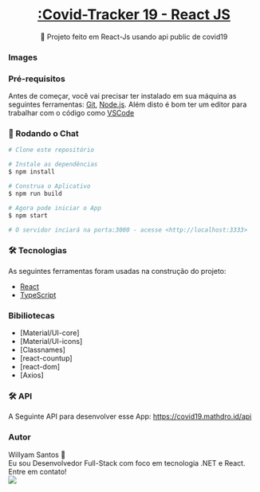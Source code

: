 

<h1 align="center">
    <a href="https://pt-br.reactjs.org/">:Covid-Tracker 19 - React JS</a>
</h1>
<p align="center">🚀 Projeto feito em React-Js usando api public de covid19</p>

### Images


### Pré-requisitos

Antes de começar, você vai precisar ter instalado em sua máquina as seguintes ferramentas:
[Git](https://git-scm.com), [Node.js](https://nodejs.org/en/). 
Além disto é bom ter um editor para trabalhar com o código como [VSCode](https://code.visualstudio.com/)

### 🎲 Rodando o Chat

```bash
# Clone este repositório

# Instale as dependências
$ npm install

# Construa o Aplicativo
$ npm run build

# Agora pode iniciar o App
$ npm start

# O servidor inciará na porta:3000 - acesse <http://localhost:3333>
```



### 🛠 Tecnologias

As seguintes ferramentas foram usadas na construção do projeto:


- [React](https://pt-br.reactjs.org/)
- [TypeScript](https://www.typescriptlang.org/)

### Bibiliotecas

- [Material/UI-core]
- [Material/UI-icons]
- [Classnames]
- [react-countup]
- [react-dom]
- [Axios]


### 🛠 API

A Seguinte API para desenvolver esse App:
https://covid19.mathdro.id/api



### Autor
Willyam Santos 🚀<br>
Eu sou Desenvolvedor Full-Stack com foco em tecnologia .NET e React.<br>
Entre em contato! <br>
 [<img src="https://img.shields.io/badge/linkedin-%230077B5.svg?&style=for-the-badge&logo=linkedin&logoColor=white" />](https://www.linkedin.com/in/willyamsantos/)

